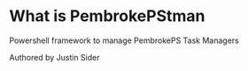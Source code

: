 # What is PembrokePStman

Powershell framework to manage PembrokePS Task Managers

Authored by Justin Sider
